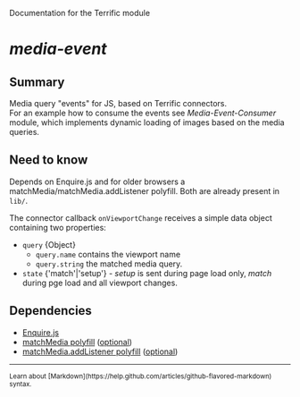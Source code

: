 Documentation for the Terrific module

# *media-event*


## Summary

Media query "events" for JS, based on Terrific connectors.  
For an example how to consume the events see _Media-Event-Consumer_ module, which implements dynamic loading of images based on the media queries.

## Need to know

Depends on Enquire.js and for older browsers a matchMedia/matchMedia.addListener polyfill. Both are already present in `lib/`.

The connector callback `onViewportChange` receives a simple data object containing two properties:
- `query` {Object}
    - `query.name` contains the viewport name
    - `query.string` the matched media query.
- `state` {'match'|'setup'} -  _setup_ is sent during page load only, _match_ during pge load and all viewport changes.

## Dependencies

- [Enquire.js](http://wicky.nillia.ms/enquire.js/)
- [matchMedia polyfill](https://github.com/paulirish/matchMedia.js) ([optional](http://caniuse.com/#feat=matchmedia))
- [matchMedia.addListener polyfill](https://github.com/paulirish/matchMedia.js) ([optional](http://caniuse.com/#feat=matchmedia))

---

<small>
	Learn about [Markdown](https://help.github.com/articles/github-flavored-markdown) syntax.
<small>
